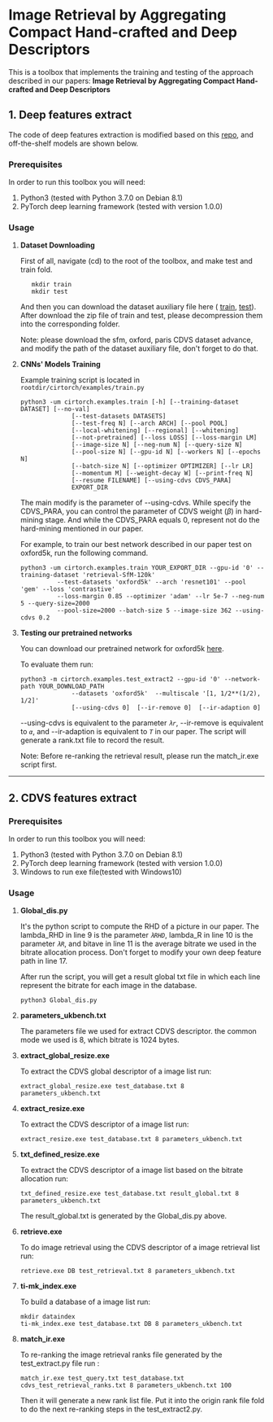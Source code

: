 # Image Retrieval by Aggregating Compact Hand-crafted and Deep Descriptors
This is a toolbox that implements the training and testing of the approach described in our papers:
**Image Retrieval by Aggregating Compact Hand-crafted and Deep Descriptors**  

## 1. Deep features extract

The code of deep features extraction is modified based on this
 [repo](https://github.com/filipradenovic/cnnimageretrieval-pytorch), and off-the-shelf models are shown below.


### Prerequisites

In order to run this toolbox you will need:

1. Python3 (tested with Python 3.7.0 on Debian 8.1)
1. PyTorch deep learning framework (tested with version 1.0.0)

 
### Usage
 1. **Dataset Downloading**
    
    First of all, navigate (cd) to the root of the toolbox, and make test and train fold. 
    
           mkdir train
           mkdir test
           
    And then you can download the dataset auxiliary file here (
    [train](https://drive.google.com/file/d/1b8WXds46TlhHvDWW7Oga_M37pWfIIf-y/view?usp=sharing), 
    [test](https://drive.google.com/open?id=1NDrr2gRIBhc9GO8sBfB7lgMK-UOZPQuh)). After download the zip file of 
     train and test, please decompression them into the corresponding folder.
     
    Note:
    please download the sfm, oxford, paris CDVS dataset advance, and modify the path of the dataset auxiliary file, 
    don't forget to do that.
 1. **CNNs' Models Training**
 
    Example training script is located in ```rootdir/cirtorch/examples/train.py```
    ```
    python3 -um cirtorch.examples.train [-h] [--training-dataset DATASET] [--no-val]
                  [--test-datasets DATASETS]
                  [--test-freq N] [--arch ARCH] [--pool POOL]
                  [--local-whitening] [--regional] [--whitening]
                  [--not-pretrained] [--loss LOSS] [--loss-margin LM]
                  [--image-size N] [--neg-num N] [--query-size N]
                  [--pool-size N] [--gpu-id N] [--workers N] [--epochs N]
                  [--batch-size N] [--optimizer OPTIMIZER] [--lr LR]
                  [--momentum M] [--weight-decay W] [--print-freq N]
                  [--resume FILENAME] [--using-cdvs CDVS_PARA]
                  EXPORT_DIR
     ```
     The main modify is the parameter of --using-cdvs. While specify the CDVS_PARA, you can control
      the parameter of CDVS weight (_β_) in hard-mining stage. And while the CDVS_PARA equals 0, represent not do the
       hard-mining mentioned in our paper.
       
     For example, to train our best network described in our paper test on oxford5k, run the following command.
    ```
    python3 -um cirtorch.examples.train YOUR_EXPORT_DIR --gpu-id '0' --training-dataset 'retrieval-SfM-120k' 
              --test-datasets 'oxford5k' --arch 'resnet101' --pool 'gem' --loss 'contrastive' 
              --loss-margin 0.85 --optimizer 'adam' --lr 5e-7 --neg-num 5 --query-size=2000 
              --pool-size=2000 --batch-size 5 --image-size 362 --using-cdvs 0.2
    ```
 1. **Testing our pretrained networks**
 
    You can download our pretrained network for oxford5k [here](https://drive.google.com/file/d/1OZkrkLVkfSwm9dJnGB99tcBhbNwnzBk9/view?usp=sharing).
    
    To evaluate them run:
    ```
    python3 -m cirtorch.examples.test_extract2 --gpu-id '0' --network-path YOUR_DOWNLOAD_PATH
                  --datasets 'oxford5k'  --multiscale '[1, 1/2**(1/2), 1/2]'
                  [--using-cdvs 0]  [--ir-remove 0]  [--ir-adaption 0]
    ```
    --using-cdvs is equivalent to the parameter _`λr`_, 
    --ir-remove is equivalent to _`α`_, and --ir-adaption is equivalent to _`T`_ in our paper.
    The script will generate a rank.txt file to record the result.
    
    Note: Before re-ranking the retrieval result, please run the match_ir.exe script first.
 ---
## 2. CDVS features extract
### Prerequisites

In order to run this toolbox you will need:

1. Python3 (tested with Python 3.7.0 on Debian 8.1)
1. PyTorch deep learning framework (tested with version 1.0.0)
1. Windows to run exe file(tested with Windows10)


### Usage
 1. **Global_dis.py**
 
    It's the python script to compute the RHD of a picture in our paper.
    The lambda_RHD in line 9 is the parameter _`λRHD`_, lambda_R in line 10 is the parameter _`λR`_, 
    and bitave in line 11 is the average bitrate we used in the bitrate allocation process. Don't forget 
    to modify your own deep feature path in line 17.
    
    After run the script, you will get a result global txt file in which each line represent 
    the bitrate for each image in the database.
    ```
    python3 Global_dis.py
    ```
1. **parameters_ukbench.txt**
    
    The parameters file we used for extract CDVS descriptor. the common mode we used is 8, which
    bitrate is 1024 bytes.
1. **extract_global_resize.exe**
    
    To extract the CDVS global descriptor of a image list run:
    ```
    extract_global_resize.exe test_database.txt 8 parameters_ukbench.txt
    ```
 1. **extract_resize.exe**
    
    To extract the CDVS descriptor of a image list run:
    ```
    extract_resize.exe test_database.txt 8 parameters_ukbench.txt
    ```
 1. **txt_defined_resize.exe**
    
    To extract the CDVS descriptor of a image list based on the bitrate allocation run:
    ```
    txt_defined_resize.exe test_database.txt result_global.txt 8 parameters_ukbench.txt
    ```
    The result_global.txt is generated by the Global_dis.py above.

 1. **retrieve.exe**
    
    To do image retrieval using the CDVS descriptor of a image retrieval list run:
    ```
    retrieve.exe DB test_retrieval.txt 8 parameters_ukbench.txt 
    ```
 1. **ti-mk_index.exe**
    
    To build a database of a image list run:
    ```
    mkdir dataindex
    ti-mk_index.exe test_database.txt DB 8 parameters_ukbench.txt
    ```
 1. **match_ir.exe**
    
    To re-ranking the image retrieval ranks file generated by the test_extract.py file run :
    ```
    match_ir.exe test_query.txt test_database.txt cdvs_test_retrieval_ranks.txt 8 parameters_ukbench.txt 100
    ```
    Then it will generate a new rank list file. Put it into the origin rank file fold to do the next
    re-ranking steps in the test_extract2.py.
